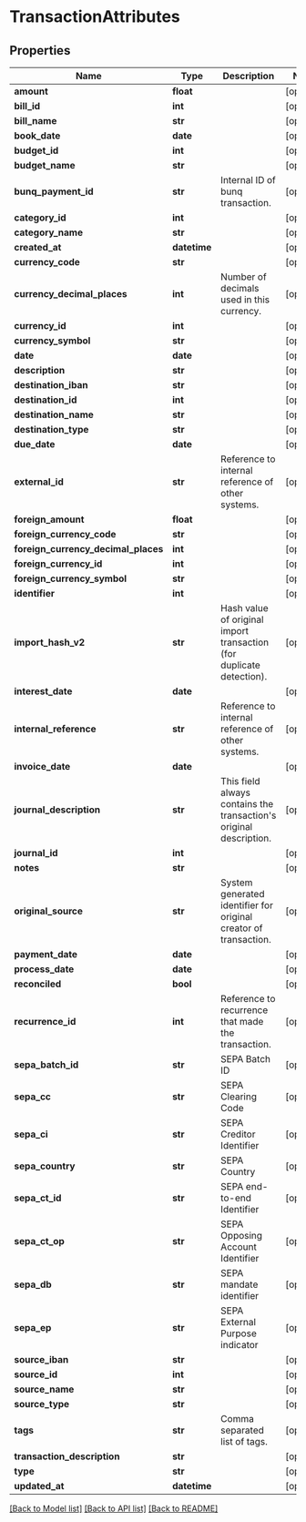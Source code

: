 # TransactionAttributes

## Properties
Name | Type | Description | Notes
------------ | ------------- | ------------- | -------------
**amount** | **float** |  | [optional] 
**bill_id** | **int** |  | [optional] 
**bill_name** | **str** |  | [optional] 
**book_date** | **date** |  | [optional] 
**budget_id** | **int** |  | [optional] 
**budget_name** | **str** |  | [optional] 
**bunq_payment_id** | **str** | Internal ID of bunq transaction. | [optional] 
**category_id** | **int** |  | [optional] 
**category_name** | **str** |  | [optional] 
**created_at** | **datetime** |  | [optional] 
**currency_code** | **str** |  | [optional] 
**currency_decimal_places** | **int** | Number of decimals used in this currency. | [optional] 
**currency_id** | **int** |  | [optional] 
**currency_symbol** | **str** |  | [optional] 
**date** | **date** |  | [optional] 
**description** | **str** |  | [optional] 
**destination_iban** | **str** |  | [optional] 
**destination_id** | **int** |  | [optional] 
**destination_name** | **str** |  | [optional] 
**destination_type** | **str** |  | [optional] 
**due_date** | **date** |  | [optional] 
**external_id** | **str** | Reference to internal reference of other systems. | [optional] 
**foreign_amount** | **float** |  | [optional] 
**foreign_currency_code** | **str** |  | [optional] 
**foreign_currency_decimal_places** | **int** |  | [optional] 
**foreign_currency_id** | **int** |  | [optional] 
**foreign_currency_symbol** | **str** |  | [optional] 
**identifier** | **int** |  | [optional] 
**import_hash_v2** | **str** | Hash value of original import transaction (for duplicate detection). | [optional] 
**interest_date** | **date** |  | [optional] 
**internal_reference** | **str** | Reference to internal reference of other systems. | [optional] 
**invoice_date** | **date** |  | [optional] 
**journal_description** | **str** | This field always contains the transaction&#39;s original description. | [optional] 
**journal_id** | **int** |  | [optional] 
**notes** | **str** |  | [optional] 
**original_source** | **str** | System generated identifier for original creator of transaction. | [optional] 
**payment_date** | **date** |  | [optional] 
**process_date** | **date** |  | [optional] 
**reconciled** | **bool** |  | [optional] 
**recurrence_id** | **int** | Reference to recurrence that made the transaction. | [optional] 
**sepa_batch_id** | **str** | SEPA Batch ID | [optional] 
**sepa_cc** | **str** | SEPA Clearing Code | [optional] 
**sepa_ci** | **str** | SEPA Creditor Identifier | [optional] 
**sepa_country** | **str** | SEPA Country | [optional] 
**sepa_ct_id** | **str** | SEPA end-to-end Identifier | [optional] 
**sepa_ct_op** | **str** | SEPA Opposing Account Identifier | [optional] 
**sepa_db** | **str** | SEPA mandate identifier | [optional] 
**sepa_ep** | **str** | SEPA External Purpose indicator | [optional] 
**source_iban** | **str** |  | [optional] 
**source_id** | **int** |  | [optional] 
**source_name** | **str** |  | [optional] 
**source_type** | **str** |  | [optional] 
**tags** | **str** | Comma separated list of tags. | [optional] 
**transaction_description** | **str** |  | [optional] 
**type** | **str** |  | [optional] 
**updated_at** | **datetime** |  | [optional] 

[[Back to Model list]](../README.md#documentation-for-models) [[Back to API list]](../README.md#documentation-for-api-endpoints) [[Back to README]](../README.md)



